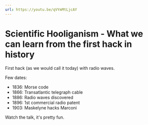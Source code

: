 ```yaml
---
url: https://youtu.be/qVYmMtLjcAY
---
```


# Scientific Hooliganism - What we can learn from the first hack in history

First hack (as we would call it today) with radio waves.

Few dates:
- 1836: Morse code
- 1866: Transatlantic telegraph cable
- 1886: Radio waves discovered
- 1896: 1st commercial radio patent
- 1903: Maskelyne hacks Marconi

Watch the talk, it's pretty fun.
